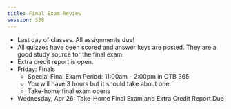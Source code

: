 ```yaml
---
title: Final Exam Review
session: S38
---
```

* Last day of classes. All assignments due!
* All quizzes have been scored and answer keys are posted. They are a good study source for the final exam.
* Extra credit report is open.
* Friday: Finals
    * Special Final Exam Period: 11:00am - 2:00pm in CTB 365
    * You will have 3 hours but it should take about one.
    * Take-home final exam opens
* Wednesday, Apr 26: Take-Home Final Exam and Extra Credit Report Due
